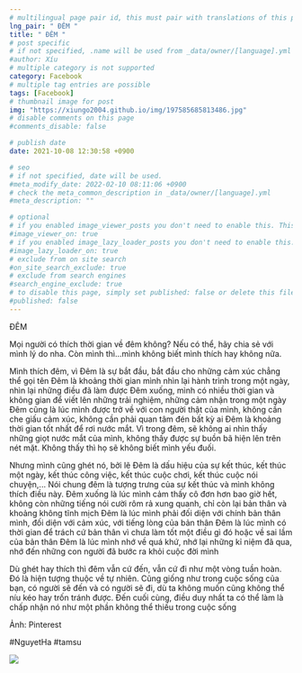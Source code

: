 ```yaml
---
# multilingual page pair id, this must pair with translations of this page. (This name must be unique)
lng_pair: " ĐÊM "
title: " ĐÊM "
# post specific
# if not specified, .name will be used from _data/owner/[language].yml
#author: Xíu
# multiple category is not supported
category: Facebook
# multiple tag entries are possible
tags: [Facebook]
# thumbnail image for post
img: "https://xiungo2004.github.io/img/197585685813486.jpg"
# disable comments on this page
#comments_disable: false

# publish date
date: 2021-10-08 12:30:58 +0900

# seo
# if not specified, date will be used.
#meta_modify_date: 2022-02-10 08:11:06 +0900
# check the meta_common_description in _data/owner/[language].yml
#meta_description: ""

# optional
# if you enabled image_viewer_posts you don't need to enable this. This is only if image_viewer_posts = false
#image_viewer_on: true
# if you enabled image_lazy_loader_posts you don't need to enable this. This is only if image_lazy_loader_posts = false
#image_lazy_loader_on: true
# exclude from on site search
#on_site_search_exclude: true
# exclude from search engines
#search_engine_exclude: true
# to disable this page, simply set published: false or delete this file
#published: false
---
```


<!-- outline-start -->

ĐÊM

Mọi người có thích thời gian về đêm không? Nếu có thể, hãy chia sẻ với mình lý do nha. Còn mình thì...mình không biết mình thích hay không nữa.

Mình thích đêm, vì
Đêm là sự bắt đầu, bắt đầu cho những cảm xúc chẳng thể gọi tên
Đêm là khoảng thời gian mình nhìn lại hành trình trong một ngày, nhìn lại những điều đã làm được
Đêm xuống, mình có nhiều thời gian và không gian để viết lên những trải nghiệm, những cảm nhận trong một ngày
Đêm cũng là lúc mình được trở về với con người thật của mình, không cần che giấu cảm xúc, không cần phải quan tâm đén bất kỳ ai
Đêm là khoảng thời gian tốt nhất để rơi nước mắt. Vì trong đêm, sẽ không ai nhìn thấy những giọt nước mắt của mình, không thấy được sự buồn bã hiện lên trên nét mặt. Không thấy thì họ sẽ không biết mình yếu đuối.

Nhưng mình cũng ghét nó, bởi lẽ
Đêm là dấu hiệu của sự kết thúc, kết thúc một ngày, kết thúc công việc, kết thúc cuộc chơi, kết thúc cuộc nói chuyện,... Nói chung đêm là tượng trưng của sự kết thúc và mình không thích điều này.
Đêm xuống là lúc mình cảm thấy cô đơn hơn bao giờ hết, không còn những tiếng nói cười rôm rả xung quanh, chỉ còn lại bản thân và khoảng không tĩnh mịch
Đêm là lúc mình phải đối diện với chính bản thân mình, đối diện với cảm xúc, với tiếng lòng của bản thân
Đêm là lúc mình có thời gian để trách cứ bản thân vì chưa làm tốt một điều gì đó hoặc về sai lầm của bản thân
Đêm là lúc mình nhớ về quá khứ, nhớ lại những kỉ niệm đã qua, nhớ đến những con người đã bước ra khỏi cuộc đời mình

Dù ghét hay thích thì đêm vẫn cứ đến, vẫn cứ đi như một vòng tuần hoàn. Đó là hiện tượng thuộc về tự nhiên. Cũng giống như trong cuộc sống của bạn, có người sẽ đến và có người sẽ đi, dù ta không muốn cũng không thể níu kéo hay trốn tránh được. Đến cuối cùng, điều duy nhất ta có thể làm là chấp nhận nó như một phần không thể thiếu trong cuộc sống

Ảnh: Pinterest

#NguyetHa
#tamsu

<!-- outline-end -->

<img src= "https://xiungo2004.github.io/img/197585685813486.jpg">